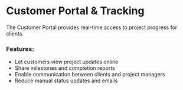# Customer Portal & Tracking  

The Customer Portal provides real-time access to project progress for clients.  

### Features:  
- Let customers view project updates online  
- Share milestones and completion reports  
- Enable communication between clients and project managers  
- Reduce manual status updates and emails  
